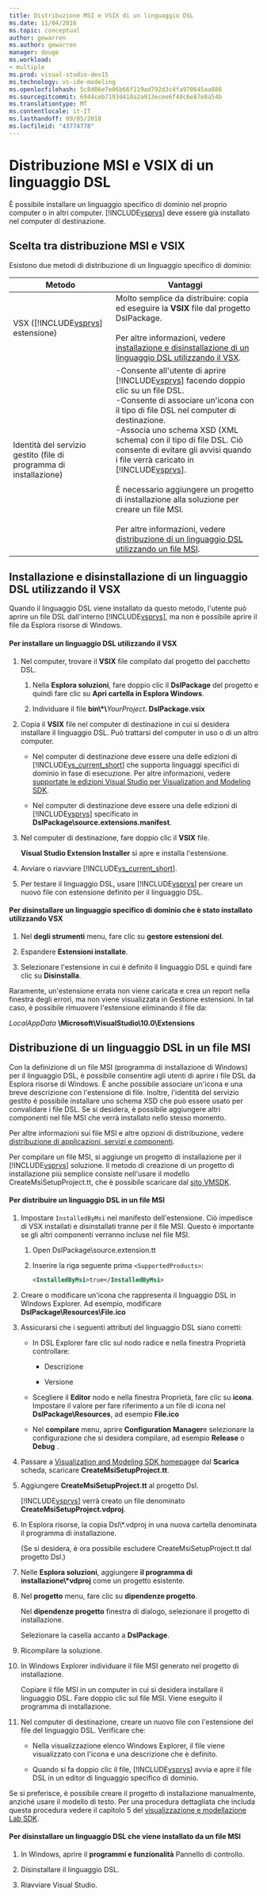 ```yaml
---
title: Distribuzione MSI e VSIX di un linguaggio DSL
ms.date: 11/04/2016
ms.topic: conceptual
author: gewarren
ms.author: gewarren
manager: douge
ms.workload:
- multiple
ms.prod: visual-studio-dev15
ms.technology: vs-ide-modeling
ms.openlocfilehash: 5c8d06e7e06b66f119ad792d3c4fa970645aa886
ms.sourcegitcommit: 6944ceb7193d410a2a913ecee6f40c6e87e8a54b
ms.translationtype: MT
ms.contentlocale: it-IT
ms.lasthandoff: 09/05/2018
ms.locfileid: "43774778"
---
```

# <a name="msi-and-vsix-deployment-of-a-dsl"></a>Distribuzione MSI e VSIX di un linguaggio DSL
È possibile installare un linguaggio specifico di dominio nel proprio computer o in altri computer. [!INCLUDE[vsprvs](../code-quality/includes/vsprvs_md.md)] deve essere già installato nel computer di destinazione.

##  <a name="which"></a> Scelta tra distribuzione MSI e VSIX
 Esistono due metodi di distribuzione di un linguaggio specifico di dominio:

|Metodo|Vantaggi|
|------------|--------------|
|VSX ([!INCLUDE[vsprvs](../code-quality/includes/vsprvs_md.md)] estensione)|Molto semplice da distribuire: copia ed eseguire la **VSIX** file dal progetto DslPackage.<br /><br /> Per altre informazioni, vedere [installazione e disinstallazione di un linguaggio DSL utilizzando il VSX](#Installing).|
|Identità del servizio gestito (file di programma di installazione)|-Consente all'utente di aprire [!INCLUDE[vsprvs](../code-quality/includes/vsprvs_md.md)] facendo doppio clic su un file DSL.<br />-Consente di associare un'icona con il tipo di file DSL nel computer di destinazione.<br />-Associa uno schema XSD (XML schema) con il tipo di file DSL. Ciò consente di evitare gli avvisi quando i file verrà caricato in [!INCLUDE[vsprvs](../code-quality/includes/vsprvs_md.md)].<br /><br /> È necessario aggiungere un progetto di installazione alla soluzione per creare un file MSI.<br /><br /> Per altre informazioni, vedere [distribuzione di un linguaggio DSL utilizzando un file MSI](#msi).|

##  <a name="Installing"></a> Installazione e disinstallazione di un linguaggio DSL utilizzando il VSX
 Quando il linguaggio DSL viene installato da questo metodo, l'utente può aprire un file DSL dall'interno [!INCLUDE[vsprvs](../code-quality/includes/vsprvs_md.md)], ma non è possibile aprire il file da Esplora risorse di Windows.

#### <a name="to-install-a-dsl-by-using-the-vsx"></a>Per installare un linguaggio DSL utilizzando il VSX

1.  Nel computer, trovare il **VSIX** file compilato dal progetto del pacchetto DSL.

    1.  Nella **Esplora soluzioni**, fare doppio clic il **DslPackage** del progetto e quindi fare clic su **Apri cartella in Esplora Windows**.

    2.  Individuare il file **bin\\\*\\**_YourProject_**. DslPackage.vsix**

2.  Copia il **VSIX** file nel computer di destinazione in cui si desidera installare il linguaggio DSL. Può trattarsi del computer in uso o di un altro computer.

    -   Nel computer di destinazione deve essere una delle edizioni di [!INCLUDE[vs_current_short](../code-quality/includes/vs_current_short_md.md)] che supporta linguaggi specifici di dominio in fase di esecuzione. Per altre informazioni, vedere [supportate le edizioni Visual Studio per Visualization and Modeling SDK](../modeling/supported-visual-studio-editions-for-visualization-amp-modeling-sdk.md).

    -   Nel computer di destinazione deve essere una delle edizioni di [!INCLUDE[vsprvs](../code-quality/includes/vsprvs_md.md)] specificato in **DslPackage\source.extensions.manifest**.

3.  Nel computer di destinazione, fare doppio clic il **VSIX** file.

     **Visual Studio Extension Installer** si apre e installa l'estensione.

4.  Avviare o riavviare [!INCLUDE[vs_current_short](../code-quality/includes/vs_current_short_md.md)].

5.  Per testare il linguaggio DSL, usare [!INCLUDE[vsprvs](../code-quality/includes/vsprvs_md.md)] per creare un nuovo file con estensione definito per il linguaggio DSL.

#### <a name="to-uninstall-a-dsl-that-was-installed-by-using-vsx"></a>Per disinstallare un linguaggio specifico di dominio che è stato installato utilizzando VSX

1.  Nel **degli strumenti** menu, fare clic su **gestore estensioni del**.

2.  Espandere **Estensioni installate**.

3.  Selezionare l'estensione in cui è definito il linguaggio DSL e quindi fare clic su **Disinstalla**.

 Raramente, un'estensione errata non viene caricata e crea un report nella finestra degli errori, ma non viene visualizzata in Gestione estensioni. In tal caso, è possibile rimuovere l'estensione eliminando il file da:

 *LocalAppData* **\Microsoft\VisualStudio\10.0\Extensions**

##  <a name="msi"></a> Distribuzione di un linguaggio DSL in un file MSI
 Con la definizione di un file MSI (programma di installazione di Windows) per il linguaggio DSL, è possibile consentire agli utenti di aprire i file DSL da Esplora risorse di Windows. È anche possibile associare un'icona e una breve descrizione con l'estensione di file. Inoltre, l'identità del servizio gestito è possibile installare uno schema XSD che può essere usato per convalidare i file DSL. Se si desidera, è possibile aggiungere altri componenti nel file MSI che verrà installato nello stesso momento.

 Per altre informazioni sui file MSI e altre opzioni di distribuzione, vedere [distribuzione di applicazioni, servizi e componenti](../deployment/deploying-applications-services-and-components.md).

 Per compilare un file MSI, si aggiunge un progetto di installazione per il [!INCLUDE[vsprvs](../code-quality/includes/vsprvs_md.md)] soluzione. Il metodo di creazione di un progetto di installazione più semplice consiste nell'usare il modello CreateMsiSetupProject.tt, che è possibile scaricare dal [sito VMSDK](http://go.microsoft.com/fwlink/?LinkID=186128).

#### <a name="to-deploy-a-dsl-in-an-msi"></a>Per distribuire un linguaggio DSL in un file MSI

1.  Impostare `InstalledByMsi` nel manifesto dell'estensione. Ciò impedisce di VSX installati e disinstallati tranne per il file MSI. Questo è importante se gli altri componenti verranno incluse nel file MSI.

    1.  Open DslPackage\source.extension.tt

    2.  Inserire la riga seguente prima `<SupportedProducts>`:

        ```xml
        <InstalledByMsi>true</InstalledByMsi>
        ```

2.  Creare o modificare un'icona che rappresenta il linguaggio DSL in Windows Explorer. Ad esempio, modificare **DslPackage\Resources\File.ico**

3.  Assicurarsi che i seguenti attributi del linguaggio DSL siano corretti:

    -   In DSL Explorer fare clic sul nodo radice e nella finestra Proprietà controllare:

        -   Descrizione

        -   Versione

    -   Scegliere il **Editor** nodo e nella finestra Proprietà, fare clic su **icona**. Impostare il valore per fare riferimento a un file di icona nel **DslPackage\Resources**, ad esempio **File.ico**

    -   Nel **compilare** menu, aprire **Configuration Manager**e selezionare la configurazione che si desidera compilare, ad esempio **Release** o **Debug** .

4.  Passare a [Visualization and Modeling SDK homepage](http://go.microsoft.com/fwlink/?LinkID=186128)e dal **Scarica** scheda, scaricare **CreateMsiSetupProject.tt**.

5.  Aggiungere **CreateMsiSetupProject.tt** al progetto Dsl.

     [!INCLUDE[vsprvs](../code-quality/includes/vsprvs_md.md)] verrà creato un file denominato **CreateMsiSetupProject.vdproj**.

6.  In Esplora risorse, la copia Dsl\\\*.vdproj in una nuova cartella denominata il programma di installazione.

     (Se si desidera, è ora possibile escludere CreateMsiSetupProject.tt dal progetto Dsl.)

7.  Nelle **Esplora soluzioni**, aggiungere **il programma di installazione\\\*vdproj** come un progetto esistente.

8.  Nel **progetto** menu, fare clic su **dipendenze progetto**.

     Nel **dipendenze progetto** finestra di dialogo, selezionare il progetto di installazione.

     Selezionare la casella accanto a **DslPackage**.

9. Ricompilare la soluzione.

10. In Windows Explorer individuare il file MSI generato nel progetto di installazione.

     Copiare il file MSI in un computer in cui si desidera installare il linguaggio DSL. Fare doppio clic sul file MSI. Viene eseguito il programma di installazione.

11. Nel computer di destinazione, creare un nuovo file con l'estensione del file del linguaggio DSL. Verificare che:

    -   Nella visualizzazione elenco Windows Explorer, il file viene visualizzato con l'icona e una descrizione che è definito.

    -   Quando si fa doppio clic il file, [!INCLUDE[vsprvs](../code-quality/includes/vsprvs_md.md)] avvia e apre il file DSL in un editor di linguaggio specifico di dominio.

 Se si preferisce, è possibile creare il progetto di installazione manualmente, anziché usare il modello di testo. Per una procedura dettagliata che includa questa procedura vedere il capitolo 5 del [visualizzazione e modellazione Lab SDK](http://go.microsoft.com/fwlink/?LinkId=208878).

#### <a name="to-uninstall-a-dsl-that-was-installed-from-an-msi"></a>Per disinstallare un linguaggio DSL che viene installato da un file MSI

1.  In Windows, aprire il **programmi e funzionalità** Pannello di controllo.

2.  Disinstallare il linguaggio DSL.

3.  Riavviare Visual Studio.
